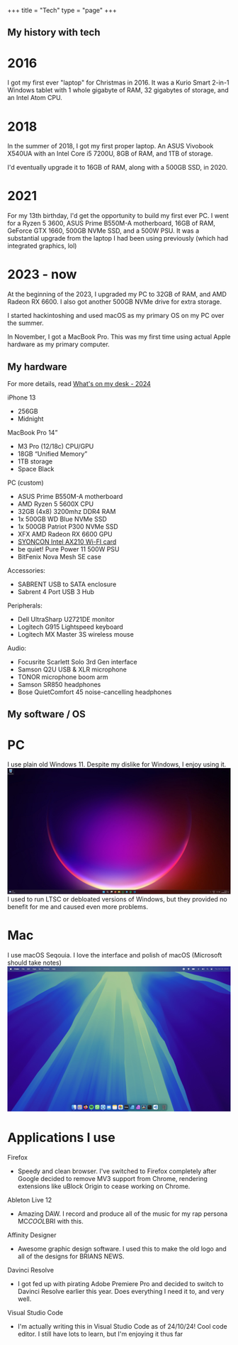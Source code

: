 +++
title = "Tech"
type = "page"
+++

## My history with tech
# 2016
I got my first ever "laptop" for Christmas in 2016. It was a Kurio Smart 2-in-1 Windows tablet with 1 whole gigabyte of RAM, 32 gigabytes of storage, and an Intel Atom CPU.

# 2018
In the summer of 2018, I got my first proper laptop. An ASUS Vivobook X540UA with an Intel Core i5 7200U, 8GB of RAM, and 1TB of storage.

I'd eventually upgrade it to 16GB of RAM, along with a 500GB SSD, in 2020.

# 2021
For my 13th birthday, I'd get the opportunity to build my first ever PC. I went for a Ryzen 5 3600, ASUS Prime B550M-A motherboard, 16GB of RAM, GeForce GTX 1660, 500GB NVMe SSD, and a 500W PSU. It was a substantial upgrade from the laptop I had been using previously (which had integrated graphics, lol)

# 2023 - now
At the beginning of the 2023, I upgraded my PC to 32GB of RAM, and AMD Radeon RX 6600. I also got another 500GB NVMe drive for extra storage.

I started hackintoshing and used macOS as my primary OS on my PC over the summer.

In November, I got a MacBook Pro. This was my first time using actual Apple hardware as my primary computer. 

## My hardware
For more details, read [What's on my desk - 2024](../blog/whats-on-my-desk-2024/)

iPhone 13
- 256GB
- Midnight

MacBook Pro 14”
- M3 Pro (12/18c) CPU/GPU
- 18GB “Unified Memory”
- 1TB storage
- Space Black

PC (custom)
- ASUS Prime B550M-A motherboard
- AMD Ryzen 5 5600X CPU
- 32GB (4x8) 3200mhz DDR4 RAM
- 1x 500GB WD Blue NVMe SSD
- 1x 500GB Patriot P300 NVMe SSD
- XFX AMD Radeon RX 6600 GPU
- [SYONCON Intel AX210 Wi-FI card](../blog/syoncon-intel-ax210-pcie-wi-fi-card/)
- be quiet! Pure Power 11 500W PSU
- BitFenix Nova Mesh SE case

Accessories:
- SABRENT USB to SATA enclosure
- Sabrent 4 Port USB 3 Hub

Peripherals:
- Dell UltraSharp U2721DE monitor
- Logitech G915 Lightspeed keyboard
- Logitech MX Master 3S wireless mouse

Audio:
- Focusrite Scarlett Solo 3rd Gen interface
- Samson Q2U USB & XLR microphone
- TONOR microphone boom arm
- Samson SR850 headphones
- Bose QuietComfort 45 noise-cancelling headphones

## My software / OS
# PC

I use plain old Windows 11. Despite my dislike for Windows, I enjoy using it.
![alt text](WindowsDesktop.jpg)
I used to run LTSC or debloated versions of Windows, but they provided no benefit for me and caused even more problems.

# Mac
I use macOS Seqouia. I love the interface and polish of macOS (Microsoft should take notes) 
![alt text](Mac.jpg)

# Applications I use
Firefox
- Speedy and clean browser. I've switched to Firefox completely after Google decided to remove MV3 support from Chrome, rendering extensions like uBlock Origin to cease working on Chrome.

Ableton Live 12
- Amazing DAW. I record and produce all of the music for my rap persona MC$COOL$BRI with this.

Affinity Designer
- Awesome graphic design software. I used this to make the old logo and all of the designs for BRIANS NEWS.

Davinci Resolve
- I got fed up with pirating Adobe Premiere Pro and decided to switch to Davinci Resolve earlier this year. Does everything I need it to, and very well.

Visual Studio Code
- I'm actually writing this in Visual Studio Code as of 24/10/24! Cool code editor. I still have lots to learn, but I'm enjoying it thus far